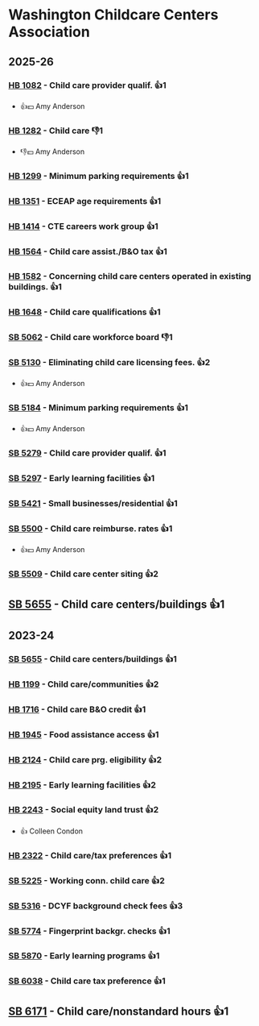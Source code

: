 # Washington Childcare Centers Association
## 2025-26

### [HB 1082](/bill/2025-26/hb/1082/) - Child care provider qualif. 👍1  
* 👍💵 Amy Anderson

### [HB 1282](/bill/2025-26/hb/1282/) - Child care  👎1 
* 👎💵 Amy Anderson

### [HB 1299](/bill/2025-26/hb/1299/) - Minimum parking requirements 👍1  

### [HB 1351](/bill/2025-26/hb/1351/) - ECEAP age requirements 👍1  

### [HB 1414](/bill/2025-26/hb/1414/) - CTE careers work group 👍1  

### [HB 1564](/bill/2025-26/hb/1564/) - Child care assist./B&O tax 👍1  

### [HB 1582](/bill/2025-26/hb/1582/) - Concerning child care centers operated in existing buildings. 👍1  

### [HB 1648](/bill/2025-26/hb/1648/) - Child care qualifications 👍1  

### [SB 5062](/bill/2025-26/sb/5062/) - Child care workforce board  👎1 

### [SB 5130](/bill/2025-26/sb/5130/) - Eliminating child care licensing fees. 👍2  
* 👍💵 Amy Anderson

### [SB 5184](/bill/2025-26/sb/5184/) - Minimum parking requirements 👍1  
* 👍💵 Amy Anderson

### [SB 5279](/bill/2025-26/sb/5279/) - Child care provider qualif. 👍1  

### [SB 5297](/bill/2025-26/sb/5297/) - Early learning facilities 👍1  

### [SB 5421](/bill/2025-26/sb/5421/) - Small businesses/residential 👍1  

### [SB 5500](/bill/2025-26/sb/5500/) - Child care reimburse. rates 👍1  
* 👍💵 Amy Anderson

### [SB 5509](/bill/2025-26/sb/5509/) - Child care center siting 👍2  

## [SB 5655](/bill/2025-26/sb/5655/) - Child care centers/buildings 👍1  

## 2023-24

### [SB 5655](/bill/2023-24/sb/5655/) - Child care centers/buildings 👍1  

### [HB 1199](/bill/2023-24/hb/1199/) - Child care/communities 👍2  

### [HB 1716](/bill/2023-24/hb/1716/) - Child care B&O credit 👍1  

### [HB 1945](/bill/2023-24/hb/1945/) - Food assistance access 👍1  

### [HB 2124](/bill/2023-24/hb/2124/) - Child care prg. eligibility 👍2  

### [HB 2195](/bill/2023-24/hb/2195/) - Early learning facilities 👍2  

### [HB 2243](/bill/2023-24/hb/2243/) - Social equity land trust 👍2  
* 👍 Colleen Condon

### [HB 2322](/bill/2023-24/hb/2322/) - Child care/tax preferences 👍1  

### [SB 5225](/bill/2023-24/sb/5225/) - Working conn. child care 👍2  

### [SB 5316](/bill/2023-24/sb/5316/) - DCYF background check fees 👍3  

### [SB 5774](/bill/2023-24/sb/5774/) - Fingerprint backgr. checks 👍1  

### [SB 5870](/bill/2023-24/sb/5870/) - Early learning programs 👍1  

### [SB 6038](/bill/2023-24/sb/6038/) - Child care tax preference 👍1  

## [SB 6171](/bill/2023-24/sb/6171/) - Child care/nonstandard hours 👍1  
